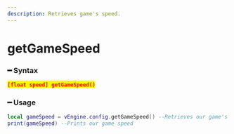 ```yaml
---
description: Retrieves game's speed.
---
```


# getGameSpeed

### ━ Syntax

<mark style="color:red;">**`[float speed] getGameSpeed()`**</mark>

### ━ Usage

```lua
local gameSpeed = vEngine.config.getGameSpeed() --Retrieves our game's speed
print(gameSpeed) --Prints our game speed
```

